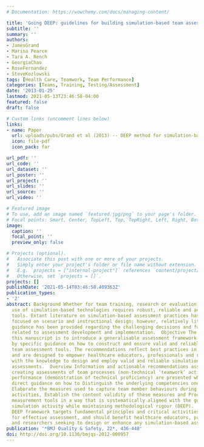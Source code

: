 ```yaml
---
# Documentation: https://wowchemy.com/docs/managing-content/

title: 'Going DEEP: guidelines for building simulation-based team assessments'
subtitle: ''
summary: ''
authors:
- JamesGrand
- Marina Pearce
- Tara A. Rench
- GeorgiaChao
- RoseFernandez
- SteveKozlowski
tags: [Health Care, Teamwork, Team Performance]
categories: [Teams, Training, Testing/Assessment]
date: '2013-01-25'
lastmod: 2021-05-13T23:46:58-04:00
featured: false
draft: false

# Custom links (uncomment lines below)
links:
- name: Paper
  url: uploads/pubs/Grand et al (2013) -- DEEP method for simulation-based team assessment.pdf
  icon: file-pdf
  icon_pack: far

url_pdf: ''
url_code: ''
url_dataset: ''
url_poster: ''
url_project: ''
url_slides: ''
url_source: ''
url_video: ''

# Featured image
# To use, add an image named `featured.jpg/png` to your page's folder.
# Focal points: Smart, Center, TopLeft, Top, TopRight, Left, Right, BottomLeft, Bottom, BottomRight.
image:
  caption: ''
  focal_point: ''
  preview_only: false

# Projects (optional).
#   Associate this post with one or more of your projects.
#   Simply enter your project's folder or file name without extension.
#   E.g. `projects = ["internal-project"]` references `content/project/deep-learning/index.md`.
#   Otherwise, set `projects = []`.
projects: []
publishDate: '2021-05-14T03:46:58.409363Z'
publication_types:
- '2'
abstract: Background Whether for team training, research or evaluation, making effective
  use of simulation-based technologies requires robust, reliable and accurate assessment
  tools. Extant literature on simulation-based assessment practices has primarily
  focused on scenario and instructional design; however, relatively little direct
  guidance has been provided regarding the challenging decisions and fundamental principles
  related to assessment development and implementation.  Objective The objective of
  this manuscript is to introduce a generalisable assessment framework supplemented
  by specific guidance on how to construct and ensure valid and reliable simulation-based
  team assessment tools. The recommendations reflect best practices in assessment
  and are designed to empower healthcare educators, professionals and researchers
  with the knowledge to design and employ valid and reliable simulation-based team
  assessments.  Overview Information and actionable recommendations associated with
  creating assessments of team processes (non-technical ‘teamwork’ activities) and
  performance (demonstration of technical proficiency) are presented which provide
  direct guidance on how to Distinguish the underlying competencies one aims to assess,
  Elaborate the measures used to capture team member behaviours during simulation
  activities, Establish the content validity of these measures and Proceduralise the
  measurement tools in a way that is systematically aligned with the goals of the
  simulation activity while maintaining methodological rigour (DEEP).  Summary The
  DEEP framework targets fundamental principles and critical activities that are important
  for effective assessment, and should benefit healthcare educators, professionals
  and researchers seeking to design or enhance any simulation-based assessment effort.
publication: '*BMJ Quality & Safety, 22*, 436-448'
doi: http://doi.org/10.1136/bmjqs-2012-000957
---
```

